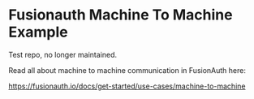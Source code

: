 # Fusionauth Machine To Machine Example

Test repo, no longer maintained.

Read all about machine to machine communication in FusionAuth here:

https://fusionauth.io/docs/get-started/use-cases/machine-to-machine
